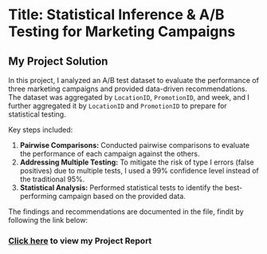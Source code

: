 # Title: Statistical Inference & A/B Testing for Marketing Campaigns  

## My Project Solution

In this project, I analyzed an A/B test dataset to evaluate the performance of three marketing campaigns and provided data-driven recommendations. The dataset was aggregated by `LocationID`, `PromotionID`, and week, and I further aggregated it by `LocationID` and `PromotionID` to prepare for statistical testing.

Key steps included:  
1. **Pairwise Comparisons:** Conducted pairwise comparisons to evaluate the performance of each campaign against the others.  
2. **Addressing Multiple Testing:** To mitigate the risk of type I errors (false positives) due to multiple tests, I used a 99% confidence level instead of the traditional 95%.  
3. **Statistical Analysis:** Performed statistical tests to identify the best-performing campaign based on the provided data.  

The findings and recommendations are documented in the file, findit by following the link below:

### <a href="https://docs.google.com/document/d/1jvqGFgQVaHDVpogayBuA6yDFGebevXsa-IEeHbk991Y/edit?usp=sharing" target="_blank">Click here</a> to view my Project Report